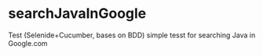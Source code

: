 # searchJavaInGoogle
Test (Selenide+Cucumber, bases on BDD) 
simple tesst for searching Java in Google.com

